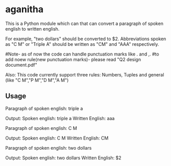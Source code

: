 # aganitha

This is a Python module which can that can convert a paragraph of spoken english to written english.

For example, "two dollars" should be converted to $2. Abbreviations spoken as "C M" or "Triple A" should be written as "CM" and "AAA" respectively.

#Note- as of now the code can handle punctuation marks like . and ,.
#to add noew rule(new punctuation marks)- please read "Q2 design document.pdf"

Also:
This code currently support three rules: Numbers, Tuples and general (like "C M","P M","D M","A M")

## Usage
Paragraph of spoken english:
triple a

Output:
Spoken english: triple a
Written English:  aaa

Paragraph of spoken english:
C M

Output:
Spoken english: C M
Written English:  CM


Paragraph of spoken english:
two dollars

Output:
Spoken english: two dollars
Written English:  $2
